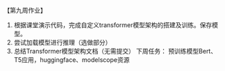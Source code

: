 【第九周作业】

1. 根据课堂演示代码，完成自定义transformer模型架构的搭建及训练。保存模型。
2. 尝试加载模型进行推理（选做部分）
3. 总结Transformer模型架构文档（无需提交）
下周任务：
预训练模型Bert、T5应用，huggingface、modelscope资源

